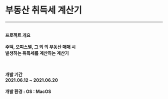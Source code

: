<h1>부동산 취득세 계산기</h1>
<hr>
<br>
<b>프로젝트 개요<b>
  <br><br>
주택, 오피스텔, 그 외 의 부동산 매매 시
  <br>
발생하는 취득세를 계산하는 계산기

<br><br>
<b>개발 기간<b>
  <br>
  2021.06.12 ~ 2021.06.20
  <br><br>
<b>개발 환경<b> : OS : MacOS

